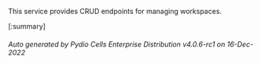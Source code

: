 






This service provides CRUD endpoints for managing workspaces.

[:summary]

###### Auto generated by Pydio Cells Enterprise Distribution v4.0.6-rc1 on 16-Dec-2022
